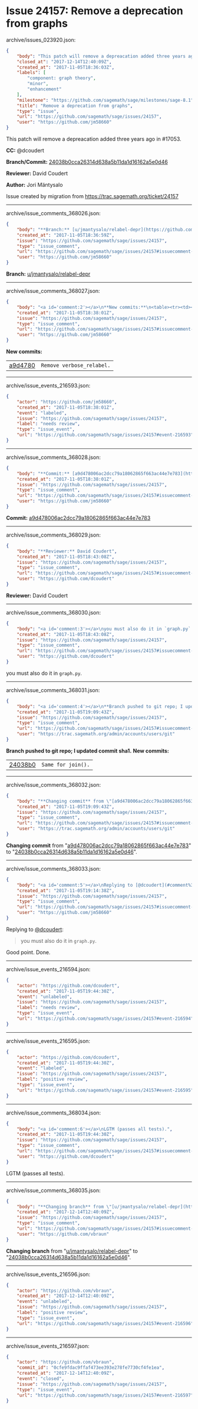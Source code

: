 # Issue 24157: Remove a deprecation from graphs

archive/issues_023920.json:
```json
{
    "body": "This patch will remove a depreacation added three years ago in #17053.\n\n**CC:**  @dcoudert\n\n**Branch/Commit:** [24038b0cca26314d638a5b11da1d16162a5e0d46](https://github.com/sagemath/sagetrac-mirror/commit/24038b0cca26314d638a5b11da1d16162a5e0d46)\n\n**Reviewer:** David Coudert\n\n**Author:** Jori M\u00e4ntysalo\n\nIssue created by migration from https://trac.sagemath.org/ticket/24157\n\n",
    "closed_at": "2017-12-14T12:40:09Z",
    "created_at": "2017-11-05T18:36:03Z",
    "labels": [
        "component: graph theory",
        "minor",
        "enhancement"
    ],
    "milestone": "https://github.com/sagemath/sage/milestones/sage-8.1",
    "title": "Remove a deprecation from graphs",
    "type": "issue",
    "url": "https://github.com/sagemath/sage/issues/24157",
    "user": "https://github.com/jm58660"
}
```
This patch will remove a depreacation added three years ago in #17053.

**CC:**  @dcoudert

**Branch/Commit:** [24038b0cca26314d638a5b11da1d16162a5e0d46](https://github.com/sagemath/sagetrac-mirror/commit/24038b0cca26314d638a5b11da1d16162a5e0d46)

**Reviewer:** David Coudert

**Author:** Jori Mäntysalo

Issue created by migration from https://trac.sagemath.org/ticket/24157





---

archive/issue_comments_368026.json:
```json
{
    "body": "**Branch:** [u/jmantysalo/relabel-depr](https://github.com/sagemath/sagetrac-mirror/tree/u/jmantysalo/relabel-depr)",
    "created_at": "2017-11-05T18:36:59Z",
    "issue": "https://github.com/sagemath/sage/issues/24157",
    "type": "issue_comment",
    "url": "https://github.com/sagemath/sage/issues/24157#issuecomment-368026",
    "user": "https://github.com/jm58660"
}
```

**Branch:** [u/jmantysalo/relabel-depr](https://github.com/sagemath/sagetrac-mirror/tree/u/jmantysalo/relabel-depr)



---

archive/issue_comments_368027.json:
```json
{
    "body": "<a id='comment:2'></a>\n**New commits:**\n<table><tr><td><a href=\"https://github.com/sagemath/sagetrac-mirror/commit/a9d478006ac2dcc79a18062865f663ac44e7e783\">a9d4780</a></td><td><code>Remove verbose_relabel.</code></td></tr></table>\n",
    "created_at": "2017-11-05T18:38:01Z",
    "issue": "https://github.com/sagemath/sage/issues/24157",
    "type": "issue_comment",
    "url": "https://github.com/sagemath/sage/issues/24157#issuecomment-368027",
    "user": "https://github.com/jm58660"
}
```

<a id='comment:2'></a>
**New commits:**
<table><tr><td><a href="https://github.com/sagemath/sagetrac-mirror/commit/a9d478006ac2dcc79a18062865f663ac44e7e783">a9d4780</a></td><td><code>Remove verbose_relabel.</code></td></tr></table>




---

archive/issue_events_216593.json:
```json
{
    "actor": "https://github.com/jm58660",
    "created_at": "2017-11-05T18:38:01Z",
    "event": "labeled",
    "issue": "https://github.com/sagemath/sage/issues/24157",
    "label": "needs review",
    "type": "issue_event",
    "url": "https://github.com/sagemath/sage/issues/24157#event-216593"
}
```



---

archive/issue_comments_368028.json:
```json
{
    "body": "**Commit:** [a9d478006ac2dcc79a18062865f663ac44e7e783](https://github.com/sagemath/sagetrac-mirror/commit/a9d478006ac2dcc79a18062865f663ac44e7e783)",
    "created_at": "2017-11-05T18:38:01Z",
    "issue": "https://github.com/sagemath/sage/issues/24157",
    "type": "issue_comment",
    "url": "https://github.com/sagemath/sage/issues/24157#issuecomment-368028",
    "user": "https://github.com/jm58660"
}
```

**Commit:** [a9d478006ac2dcc79a18062865f663ac44e7e783](https://github.com/sagemath/sagetrac-mirror/commit/a9d478006ac2dcc79a18062865f663ac44e7e783)



---

archive/issue_comments_368029.json:
```json
{
    "body": "**Reviewer:** David Coudert",
    "created_at": "2017-11-05T18:43:08Z",
    "issue": "https://github.com/sagemath/sage/issues/24157",
    "type": "issue_comment",
    "url": "https://github.com/sagemath/sage/issues/24157#issuecomment-368029",
    "user": "https://github.com/dcoudert"
}
```

**Reviewer:** David Coudert



---

archive/issue_comments_368030.json:
```json
{
    "body": "<a id='comment:3'></a>\nyou must also do it in `graph.py`.",
    "created_at": "2017-11-05T18:43:08Z",
    "issue": "https://github.com/sagemath/sage/issues/24157",
    "type": "issue_comment",
    "url": "https://github.com/sagemath/sage/issues/24157#issuecomment-368030",
    "user": "https://github.com/dcoudert"
}
```

<a id='comment:3'></a>
you must also do it in `graph.py`.



---

archive/issue_comments_368031.json:
```json
{
    "body": "<a id='comment:4'></a>\n**Branch pushed to git repo; I updated commit sha1.** **New commits:**\n<table><tr><td><a href=\"https://github.com/sagemath/sagetrac-mirror/commit/24038b0cca26314d638a5b11da1d16162a5e0d46\">24038b0</a></td><td><code>Same for join().</code></td></tr></table>\n",
    "created_at": "2017-11-05T19:09:43Z",
    "issue": "https://github.com/sagemath/sage/issues/24157",
    "type": "issue_comment",
    "url": "https://github.com/sagemath/sage/issues/24157#issuecomment-368031",
    "user": "https://trac.sagemath.org/admin/accounts/users/git"
}
```

<a id='comment:4'></a>
**Branch pushed to git repo; I updated commit sha1.** **New commits:**
<table><tr><td><a href="https://github.com/sagemath/sagetrac-mirror/commit/24038b0cca26314d638a5b11da1d16162a5e0d46">24038b0</a></td><td><code>Same for join().</code></td></tr></table>




---

archive/issue_comments_368032.json:
```json
{
    "body": "**Changing commit** from \"[a9d478006ac2dcc79a18062865f663ac44e7e783](https://github.com/sagemath/sagetrac-mirror/commit/a9d478006ac2dcc79a18062865f663ac44e7e783)\" to \"[24038b0cca26314d638a5b11da1d16162a5e0d46](https://github.com/sagemath/sagetrac-mirror/commit/24038b0cca26314d638a5b11da1d16162a5e0d46)\".",
    "created_at": "2017-11-05T19:09:43Z",
    "issue": "https://github.com/sagemath/sage/issues/24157",
    "type": "issue_comment",
    "url": "https://github.com/sagemath/sage/issues/24157#issuecomment-368032",
    "user": "https://trac.sagemath.org/admin/accounts/users/git"
}
```

**Changing commit** from "[a9d478006ac2dcc79a18062865f663ac44e7e783](https://github.com/sagemath/sagetrac-mirror/commit/a9d478006ac2dcc79a18062865f663ac44e7e783)" to "[24038b0cca26314d638a5b11da1d16162a5e0d46](https://github.com/sagemath/sagetrac-mirror/commit/24038b0cca26314d638a5b11da1d16162a5e0d46)".



---

archive/issue_comments_368033.json:
```json
{
    "body": "<a id='comment:5'></a>\nReplying to [@dcoudert](#comment%3A3):\n> you must also do it in `graph.py`.\n\nGood point. Done.",
    "created_at": "2017-11-05T19:14:38Z",
    "issue": "https://github.com/sagemath/sage/issues/24157",
    "type": "issue_comment",
    "url": "https://github.com/sagemath/sage/issues/24157#issuecomment-368033",
    "user": "https://github.com/jm58660"
}
```

<a id='comment:5'></a>
Replying to [@dcoudert](#comment%3A3):
> you must also do it in `graph.py`.

Good point. Done.



---

archive/issue_events_216594.json:
```json
{
    "actor": "https://github.com/dcoudert",
    "created_at": "2017-11-05T19:44:30Z",
    "event": "unlabeled",
    "issue": "https://github.com/sagemath/sage/issues/24157",
    "label": "needs review",
    "type": "issue_event",
    "url": "https://github.com/sagemath/sage/issues/24157#event-216594"
}
```



---

archive/issue_events_216595.json:
```json
{
    "actor": "https://github.com/dcoudert",
    "created_at": "2017-11-05T19:44:30Z",
    "event": "labeled",
    "issue": "https://github.com/sagemath/sage/issues/24157",
    "label": "positive review",
    "type": "issue_event",
    "url": "https://github.com/sagemath/sage/issues/24157#event-216595"
}
```



---

archive/issue_comments_368034.json:
```json
{
    "body": "<a id='comment:6'></a>\nLGTM (passes all tests).",
    "created_at": "2017-11-05T19:44:30Z",
    "issue": "https://github.com/sagemath/sage/issues/24157",
    "type": "issue_comment",
    "url": "https://github.com/sagemath/sage/issues/24157#issuecomment-368034",
    "user": "https://github.com/dcoudert"
}
```

<a id='comment:6'></a>
LGTM (passes all tests).



---

archive/issue_comments_368035.json:
```json
{
    "body": "**Changing branch** from \"[u/jmantysalo/relabel-depr](https://github.com/sagemath/sagetrac-mirror/tree/u/jmantysalo/relabel-depr)\" to \"[24038b0cca26314d638a5b11da1d16162a5e0d46](https://github.com/sagemath/sagetrac-mirror/commit/24038b0cca26314d638a5b11da1d16162a5e0d46)\".",
    "created_at": "2017-12-14T12:40:09Z",
    "issue": "https://github.com/sagemath/sage/issues/24157",
    "type": "issue_comment",
    "url": "https://github.com/sagemath/sage/issues/24157#issuecomment-368035",
    "user": "https://github.com/vbraun"
}
```

**Changing branch** from "[u/jmantysalo/relabel-depr](https://github.com/sagemath/sagetrac-mirror/tree/u/jmantysalo/relabel-depr)" to "[24038b0cca26314d638a5b11da1d16162a5e0d46](https://github.com/sagemath/sagetrac-mirror/commit/24038b0cca26314d638a5b11da1d16162a5e0d46)".



---

archive/issue_events_216596.json:
```json
{
    "actor": "https://github.com/vbraun",
    "created_at": "2017-12-14T12:40:09Z",
    "event": "unlabeled",
    "issue": "https://github.com/sagemath/sage/issues/24157",
    "label": "positive review",
    "type": "issue_event",
    "url": "https://github.com/sagemath/sage/issues/24157#event-216596"
}
```



---

archive/issue_events_216597.json:
```json
{
    "actor": "https://github.com/vbraun",
    "commit_id": "0cfe9fdac9ffaf473ee393e278fe7730cf4fe1ea",
    "created_at": "2017-12-14T12:40:09Z",
    "event": "closed",
    "issue": "https://github.com/sagemath/sage/issues/24157",
    "type": "issue_event",
    "url": "https://github.com/sagemath/sage/issues/24157#event-216597"
}
```
